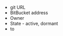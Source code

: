  - git URL
 - BitBucket address
 - Owner
 - State - active, dormant
 - to 

<!--stackedit_data:
eyJoaXN0b3J5IjpbLTE1NDI1MjA5ODRdfQ==
-->